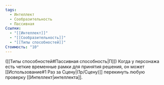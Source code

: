 ```yaml
---
tags:
  - Интеллект
  - Сообразительность
  - Пассивная
Ссылки:
  - "[[Интеллект]]"
  - "[[Сообразительность]]"
  - "[[Типы способностей]]"
Стоимость: "10"
---
```

([[Типы способностей#Пассивная способность|П]]) Когда у персонажа есть четкие временные рамки для принятия решения, он может [[Использование#1 Раз за Сцену|(1р/Сцену)]] перекинуть любую проверку [[Интеллект|интеллекта]].